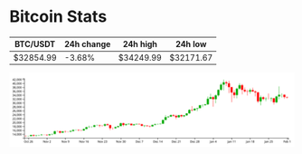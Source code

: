 # Bitcoin Stats

BTC/USDT|24h change|24h high|24h low|
|---|---|---|---|
|$32854.99|-3.68%|$34249.99|$32171.67|

<img src="./chart.svg">
